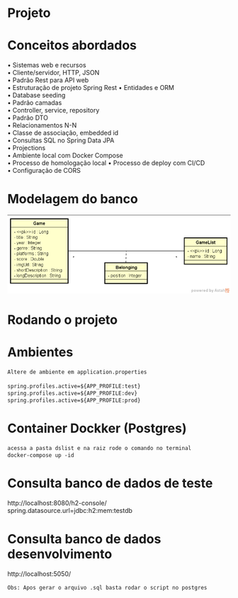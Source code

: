 # Projeto 

# Conceitos abordados

• Sistemas web e recursos </br>
• Cliente/servidor, HTTP, JSON </br>
• Padrão Rest para API web </br>
• Estruturação de projeto Spring Rest • Entidades e ORM </br>
• Database seeding </br>
• Padrão camadas </br>
• Controller, service, repository </br>
• Padrão DTO </br>
• Relacionamentos N-N </br>
• Classe de associação, embedded id </br>
• Consultas SQL no Spring Data JPA </br>
• Projections </br>
• Ambiente local com Docker Compose </br>
• Processo de homologação local • Processo de deploy com CI/CD </br>
• Configuração de CORS </br>

# Modelagem do banco
![database](https://github.com/georgesbrj/Intensivao-Devsuperior-java/blob/master/dslist/src/main/resources/Images/modelo_de_banco.png)

# Rodando o projeto 

# Ambientes  
```
Altere de ambiente em application.properties

spring.profiles.active=${APP_PROFILE:test}
spring.profiles.active=${APP_PROFILE:dev}
spring.profiles.active=${APP_PROFILE:prod}
```
# Container Dockker (Postgres)
```
acessa a pasta dslist e na raiz rode o comando no terminal
docker-compose up -id 

```

# Consulta banco de dados de teste
http://localhost:8080/h2-console/
spring.datasource.url=jdbc:h2:mem:testdb

# Consulta banco de dados desenvolvimento 
http://localhost:5050/
```
Obs: Apos gerar o arquivo .sql basta rodar o script no postgres 
```

